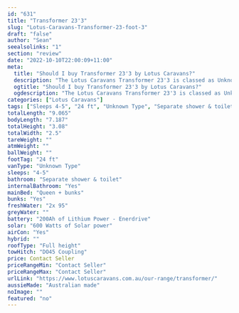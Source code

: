 ```yaml
---
id: "631"
title: "Transformer 23'3"
slug: "Lotus-Caravans-Transformer-23-foot-3"
draft: "false"
author: "Sean"
seealsolinks: "1"
section: "review"
date: "2022-10-10T22:00:09+11:00"
meta:
  title: "Should I buy Transformer 23'3 by Lotus Caravans?"
  description: "The Lotus Caravans Transformer 23'3 is classed as Unknown Type, and sleeps 4-5 people. It is Australian made and comes in at 24 ft. It generally has Separate shower & toilet."
  ogtitle: "Should I buy Transformer 23'3 by Lotus Caravans?"
  ogdescription: "The Lotus Caravans Transformer 23'3 is classed as Unknown Type, and sleeps 4-5 people. It is Australian made and comes in at 24 ft. It generally has Separate shower & toilet."
categories: ["Lotus Caravans"]
tags: ["Sleeps 4-5", "24 ft", "Unknown Type", "Separate shower & toilet", "Full height", "Price Unknown", "Australian made"]
totalLength: "9.065"
bodyLength: "7.187"
totalHeight: "3.08"
totalWidth: "2.5"
tareWeight: ""
atmWeight: ""
ballWeight: ""
footTag: "24 ft"
vanType: "Unknown Type"
sleeps: "4-5"
bathroom: "Separate shower & toilet"
internalBathroom: "Yes"
mainBed: "Queen + bunks"
bunks: "Yes"
freshWater: "2x 95"
greyWater: ""
battery: "200Ah of Lithium Power - Enerdrive"
solar: "600 Watts of Solar power"
airCon: "Yes"
hybrid: ""
roofType: "Full height"
towHitch: "DO45 Coupling"
price: Contact Seller
priceRangeMin: "Contact Seller"
priceRangeMax: "Contact Seller"
urlLink: "https://www.lotuscaravans.com.au/our-range/transformer/"
aussieMade: "Australian made"
noImage: ""
featured: "no"
---
```

